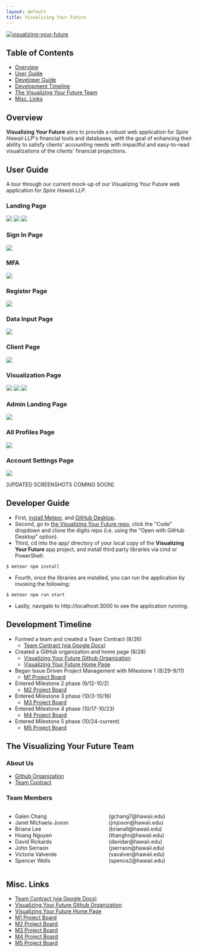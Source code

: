 ```yaml
---
layout: default
title: Visualizing Your Future
---
```


[![visualizing-your-future](https://github.com/visualizing-your-future/visualizing-your-future/actions/workflows/ci.yml/badge.svg)](https://github.com/visualizing-your-future/visualizing-your-future/actions/workflows/ci.yml)


## Table of Contents
* [Overview](#overview)
* [User Guide](#user-guide)
* [Developer Guide](#developer-guide)
* [Development Timeline](#development-timeline)
* [The Visualizing Your Future Team](#the-visualizing-your-future-team)
* [Misc. Links](#misc-links)

## Overview

**Visualizing Your Future** aims to provide a robust web application for *Spire Hawaii LLP*'s financial tools and databases, with the goal of enhancing their ability to satisfy clients' accounting needs with impactful and easy-to-read visualizations of the clients' financial projections.

## User Guide
A tour through our current mock-up of our Visualizing Your Future web application for *Spire Hawaii LLP*.

### Landing Page
![](images/landing-page.png)
![](images/footer)
<img src="app/public/images/landing-page.png">


### Sign In Page
<img src="app/public/images/signin-page.png">

### MFA
<img src="app/public/images/mfa-example.png">

### Register Page
<img src="app/public/images/signup-client-page.png">

### Data Input Page
<img src="app/public/images/data-input-page.png">

### Client Page
<img src="app/public/images/client-page.png">

### Visualization Page
<img src="app/public/images/graph-view.png">
<img src="app/public/images/compare-charts.png">
<img src="app/public/images/projections.png">

### Admin Landing Page
<img src="app/public/images/admin-landing-page.png">

### All Profiles Page
<img src="app/public/images/profile-page.png">

### Account Settings Page
<img src="app/public/images/account-settings-page.png">

[UPDATED SCREENSHOTS COMING SOON]

## Developer Guide
- First, [install Meteor](https://www.meteor.com/install), and [GitHub Desktop](https://desktop.github.com/).
- Second, go to [the Visualizing Your Future repo](https://github.com/visualizing-your-future/visualizing-your-future), click the "Code" dropdown and clone the digits repo (i.e. using the "Open with GitHub Desktop" option).
- Third, cd into the app/ directory of your local copy of the **Visualizing Your Future** app project, and install third party libraries via cmd or PowerShell:

```
$ meteor npm install
```
- Fourth, once the libraries are installed, you can run the application by invoking the following:

```
$ meteor npm run start
```
- Lastly, navigate to http://localhost:3000 to see the application running.

## Development Timeline
- Formed a team and created a Team Contract (8/26)
  - [Team Contract (via Google Docs)](https://docs.google.com/document/d/1doBCHLmaNrq029uUPOsjgCroXzaHk2N4mB1xNZ2wVPc/edit?pli=1)
- Created a GitHub organization and home page (8/28)
  - [Visualizing Your Future Github Organization](https://github.com/visualizing-your-future)
  - [Visualizing Your Future Home Page](https://visualizing-your-future.github.io/)
- Began Issue Driven Project Management with Milestone 1 (8/29-9/11)
  - [M1 Project Board](https://github.com/orgs/visualizing-your-future/projects/3)
- Entered Milestone 2 phase (9/12-10/2)
  - [M2 Project Board](https://github.com/orgs/visualizing-your-future/projects/10)
- Entered Milestone 3 phase (10/3-10/16)
  - [M3 Project Board](https://github.com/orgs/visualizing-your-future/projects/12)
- Entered Milestone 4 phase (10/17-10/23)
  - [M4 Project Board](https://github.com/orgs/visualizing-your-future/projects/17)
- Entered Milestone 5 phase (10/24-current)
  - [M5 Project Board](https://github.com/orgs/visualizing-your-future/projects/24)

## The Visualizing Your Future Team

### About Us
* [Github Organization](https://github.com/visualizing-your-future)
* [Team Contract](https://docs.google.com/document/d/1doBCHLmaNrq029uUPOsjgCroXzaHk2N4mB1xNZ2wVPc/edit?pli=1)

### Team Members
<div class="row" style="display: flex;">
    <div class="col" style="flex: 1;">
        <ul>
            <li>Galen Chang</li>
            <li>Janel Michaela Joson</li>
            <li>Briana Lee</li>
            <li>Hoang Nguyen</li>
            <li>David Rickards</li>
            <li>John Serraon</li>
            <li>Victoria Valverde</li>
            <li>Spencer Wells</li>
        </ul>
    </div>
    <div class="col" style="flex: 1;">
        <ul style="list-style-type: none;">
            <li>(gchang7@hawaii.edu)</li>
            <li>(jmjoson@hawaii.edu)</li>
            <li>(brianall@hawaii.edu)</li>
            <li>(thanghn@hawaii.edu)</li>
            <li>(davidar@hawaii.edu)</li>
            <li>(jserraon@hawaii.edu)</li>
            <li>(vavalver@hawaii.edu)</li>
            <li>(spence2@hawaii.edu)</li>
        </ul>
    </div>
</div>

## Misc. Links
* [Team Contract (via Google Docs)](https://docs.google.com/document/d/1doBCHLmaNrq029uUPOsjgCroXzaHk2N4mB1xNZ2wVPc/edit?pli=1)
* [Visualizing Your Future Github Organization](https://github.com/visualizing-your-future)
* [Visualizing Your Future Home Page](https://visualizing-your-future.github.io/)
* [M1 Project Board](https://github.com/orgs/visualizing-your-future/projects/3)
* [M2 Project Board](https://github.com/orgs/visualizing-your-future/projects/10)
* [M3 Project Board](https://github.com/orgs/visualizing-your-future/projects/12)
* [M4 Project Board](https://github.com/orgs/visualizing-your-future/projects/17)
* [M5 Project Board](https://github.com/orgs/visualizing-your-future/projects/24)
